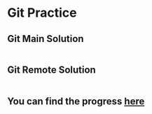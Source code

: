 # Git Practice #

## Git Main Solution
![]()

## Git Remote Solution
![]()

## You can find the progress [here]()
